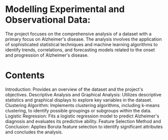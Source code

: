 # Modelling Experimental and Observational Data: 
The project focuses on the comprehensive analysis of a dataset with a primary focus on Alzheimer's disease. 
The analysis involves the application of sophisticated statistical techniques and machine learning algorithms to identify trends, correlations, 
and forecasting models related to the onset and progression of Alzheimer's disease.
# Contents
Introduction: Provides an overview of the dataset and the project's objectives.
Descriptive Analysis and Graphical Analysis: Utilizes descriptive statistics and graphical displays to explore key variables in the dataset.
Clustering Algorithm: Implements clustering algorithms, including k-means clustering, to identify possible groupings or subgroups within the data.
Logistic Regression: Fits a logistic regression model to predict Alzheimer's diagnosis and evaluates its predictive ability.
Feature Selection Method and Conclusion: Applies Boruta feature selection to identify significant attributes and concludes the analysis.

